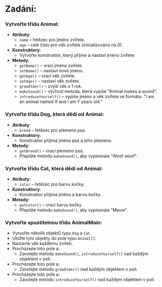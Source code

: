 
# Zadání:

### Vytvořte třídu Animal:
- **Atributy**:
    - `name` – řetězec pro jméno zvířete.
    - `age` – celé číslo pro věk zvířete (inicializováno na 0).
- **Konstruktory**:
    - Vytvořte konstruktor, který přijme a nastaví jméno zvířete.
- **Metody**:
    - `getName()` – vrací jméno zvířete.
    - `setName()` – nastaví nové jméno.
    - `getAge()` – vrací věk zvířete.
    - `setAge()` – nastaví věk zvířete.
    - `growOlder()` – zvýší věk o 1 rok.
    - `makeSound()` – výchozí metoda, která vypíše "Animal makes a sound".
    - `introduceYourself()` – vypíše jméno a věk zvířete ve formátu: "I am an animal named X and I am Y years old."

### Vytvořte třídu Dog, která dědí od Animal:
- **Atributy**:
    - `breed` – řetězec pro plemeno psa.
- **Konstruktory**:
    - Konstruktor přijímá jméno psa a jeho plemeno.
- **Metody**:
    - `getBreed()` – vrací plemeno psa.
    - Přepište metodu `makeSound()`, aby vypisovala "Woof woof".

### Vytvořte třídu Cat, která dědí od Animal:
- **Atributy**:
    - `color` – řetězec pro barvu kočky.
- **Konstruktory**:
    - Konstruktor přijímá jméno a barvu kočky.
- **Metody**:
    - `getColor()` – vrací barvu kočky.
    - Přepište metodu `makeSound()`, aby vypisovala "Meow".

### Vytvořte spustitelnou třídu AnimalMain:
- Vytvořte několik objektů typu `Dog` a `Cat`.
- Uložte tyto objekty do pole typu `Animal[]`.
- Nastavte věk každému zvířeti.
- Procházejte toto pole a:
    - Zavolejte metody `makeSound()`, `introduceYourself()` nad každým objektem v poli.
- Procházejte toto pole a:
    - Zavolejte metodu `growOlder()` nad každým objektem v poli.
- Procházejte toto pole a:
    - Zavolejte metodu `introduceYourself()` nad každým objektem v poli.

